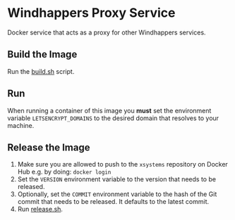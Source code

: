 # Windhappers Proxy Service

Docker service that acts as a proxy for other Windhappers services.


## Build the Image

Run the [build.sh](build.sh) script.


## Run

When running a container of this image you **must** set the environment variable `LETSENCRYPT_DOMAINS` to the desired domain that resolves to your machine.


## Release the Image

1. Make sure you are allowed to push to the `xsystems` repository on Docker Hub e.g. by doing: `docker login`
2. Set the `VERSION` environment variable to the version that needs to be released.
3. Optionally, set the `COMMIT` environment variable to the hash of the Git commit that needs to be released. It defaults to the latest commit.
4. Run [release.sh](release.sh).

